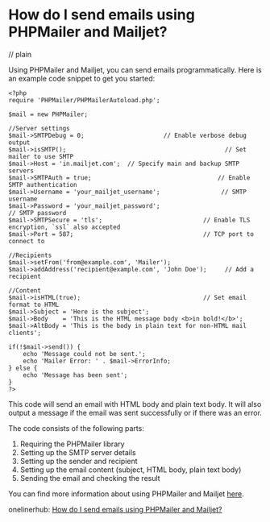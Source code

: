 # How do I send emails using PHPMailer and Mailjet?
// plain

Using PHPMailer and Mailjet, you can send emails programmatically. Here is an example code snippet to get you started:

```
<?php
require 'PHPMailer/PHPMailerAutoload.php';

$mail = new PHPMailer;

//Server settings
$mail->SMTPDebug = 0;                      // Enable verbose debug output
$mail->isSMTP();                                            // Set mailer to use SMTP
$mail->Host = 'in.mailjet.com';  // Specify main and backup SMTP servers
$mail->SMTPAuth = true;                                   // Enable SMTP authentication
$mail->Username = 'your_mailjet_username';                 // SMTP username
$mail->Password = 'your_mailjet_password';                           // SMTP password
$mail->SMTPSecure = 'tls';                            // Enable TLS encryption, `ssl` also accepted
$mail->Port = 587;                                    // TCP port to connect to

//Recipients
$mail->setFrom('from@example.com', 'Mailer');
$mail->addAddress('recipient@example.com', 'John Doe');     // Add a recipient

//Content
$mail->isHTML(true);                                  // Set email format to HTML
$mail->Subject = 'Here is the subject';
$mail->Body    = 'This is the HTML message body <b>in bold!</b>';
$mail->AltBody = 'This is the body in plain text for non-HTML mail clients';

if(!$mail->send()) {
    echo 'Message could not be sent.';
    echo 'Mailer Error: ' . $mail->ErrorInfo;
} else {
    echo 'Message has been sent';
}
?>
```

This code will send an email with HTML body and plain text body. It will also output a message if the email was sent successfully or if there was an error.

The code consists of the following parts:

1. Requiring the PHPMailer library
2. Setting up the SMTP server details
3. Setting up the sender and recipient
4. Setting up the email content (subject, HTML body, plain text body)
5. Sending the email and checking the result

You can find more information about using PHPMailer and Mailjet [here](https://github.com/PHPMailer/PHPMailer/blob/master/docs/examples/mailjet.phps).

onelinerhub: [How do I send emails using PHPMailer and Mailjet?](https://onelinerhub.com/phpmailer/how-do-i-send-emails-using-phpmailer-and-mailjet)